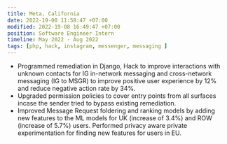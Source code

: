 ```yaml
---
title: Meta, California
date: 2022-19-08 11:58:47 +07:00
modified: 2022-19-08 16:49:47 +07:00
position: Software Engineer Intern
timeline: May 2022 - Aug 2022
tags: [php, hack, instagram, messenger, messaging ]
---
```

* Programmed remediation in Django, Hack to improve interactions with unknown contacts for IG in-network messaging and cross-network messaging (IG to MSGR) to improve positive user experience by 12% and reduce negative action rate by 34%.
* Upgraded permission policies to cover entry points from all surfaces incase the sender tried to bypass existing remediation.
* Improved Message Request foldering and ranking models by adding new features to the ML models for UK (increase of 3.4%) and ROW (increase of 5.7%) users. Performed privacy aware private experimentation for finding new features for users in EU.